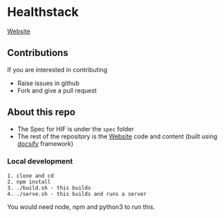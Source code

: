 # Healthstack

[Website](https://developers.ispirt.in/#/?id=healthstack)

## Contributions

If you are interested in contributing

- Raise issues in github
- Fork and give a pull request


## About this repo

- The Spec for HIF is under the `spec` folder
- The rest of the repository is the [Website](https://developers.ispirt.in/#/?id=healthstack) code and content (built using [docsify](https://github.com/docsifyjs/docsify/) framework)

### Local development

```
1. clone and cd
2. npm install
3. ./build.sh - this builds
4. ./serve.sh - this builds and runs a server
```

You would need node, npm and python3 to run this.

